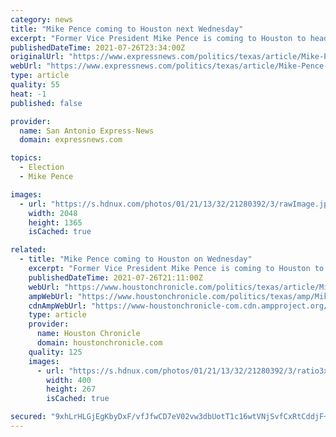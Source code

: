 ```yaml
---
category: news
title: "Mike Pence coming to Houston next Wednesday"
excerpt: "Former Vice President Mike Pence is coming to Houston to headline a 5-day conference aimed at college Republicans. Pence is scheduled to speak at Young America’s Foundation’s annual conference on Wednesday Aug."
publishedDateTime: 2021-07-26T23:34:00Z
originalUrl: "https://www.expressnews.com/politics/texas/article/Mike-Pence-coming-to-Houston-on-Wednesday-16341076.php"
webUrl: "https://www.expressnews.com/politics/texas/article/Mike-Pence-coming-to-Houston-on-Wednesday-16341076.php"
type: article
quality: 55
heat: -1
published: false

provider:
  name: San Antonio Express-News
  domain: expressnews.com

topics:
  - Election
  - Mike Pence

images:
  - url: "https://s.hdnux.com/photos/01/21/13/32/21280392/3/rawImage.jpg"
    width: 2048
    height: 1365
    isCached: true

related:
  - title: "Mike Pence coming to Houston on Wednesday"
    excerpt: "Former Vice President Mike Pence is coming to Houston to headline a 5-day conference aimed at college Republicans. Pence is scheduled to speak at Young America’s Foundation’s annual conference on Wednesday,"
    publishedDateTime: 2021-07-26T21:11:00Z
    webUrl: "https://www.houstonchronicle.com/politics/texas/article/Mike-Pence-coming-to-Houston-on-Wednesday-16341076.php"
    ampWebUrl: "https://www.houstonchronicle.com/politics/texas/amp/Mike-Pence-coming-to-Houston-on-Wednesday-16341076.php"
    cdnAmpWebUrl: "https://www-houstonchronicle-com.cdn.ampproject.org/c/s/www.houstonchronicle.com/politics/texas/amp/Mike-Pence-coming-to-Houston-on-Wednesday-16341076.php"
    type: article
    provider:
      name: Houston Chronicle
      domain: houstonchronicle.com
    quality: 125
    images:
      - url: "https://s.hdnux.com/photos/01/21/13/32/21280392/3/ratio3x2_400.jpg"
        width: 400
        height: 267
        isCached: true

secured: "9xhLrHLGjEgKbyDxF/vfJfwCD7eV02vw3dbUotT1c16wtVNjSvfCxRtCddjF+Q0DCtj5Kozhlaa6LrWSGVQ36lRItwgXICnaYuSnrU1O8UtaFEGnfEf0Ad2T4fh3L10Loixvq8cw97aWhuJKn6ITRa+mfNh05b4s5l6mSpf4LvSagImR5z4CAsHxPOb/DpY1SFyuPkF8MwDZcjxHd16fvDKS9x/jHlUU7f8wJ97ezgcwKRN6SsQFGvmMvxVy/9hI0eNJjFYjoZermu6VHroAV0/g2UFzlev3Okd0L7I8tDgi6+b6WSvd6wtFQifAu++jlQ96MJyzh8atfWgM+dxpsNmDug8O7mzvWitaCuQu7wk=;86iRjnOUe3xVmW0vOIoenA=="
---
```


